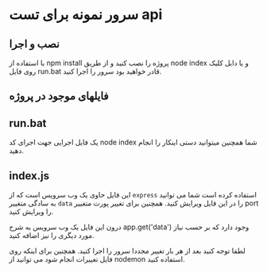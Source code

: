 # سرور نمونه برای تست api

## نصب و اجرا
با استفاده از npm install پروژه را نصب کنید و از طریق node index و یا دابل کلیک روی فایل run.bat قادر خواهید بود سرور را اجرا کنید.


## فایلهای موجود در پروژه
## run.bat
یک فایل اجرایی جهت اجرای کد node index شما همچنین میتوانید دستی اینکار را انجام دهید.

## index.js
این فایل حاوی یک وب سرویس است که از `express` استفاده کرده است شما می توانید به سادگی متغییر `data` را در این فایل ویرایش کنید.
همچنین برای تغییر پورت متغییر port را ویرایش کنید.

درون این فایل یک وب سرویس به شرح app.get('data') وجود دارد که بر حسب نیاز مورد دیگری را نیز اضافه کنید.

لطفا توجه کنید بعد از هر بار تغییر مجددا سرور را اجرا کنید. 
همچنین برای اینکه روی فایل تغییرات انجام شود می توانید از nodemon استفاده کنید.


